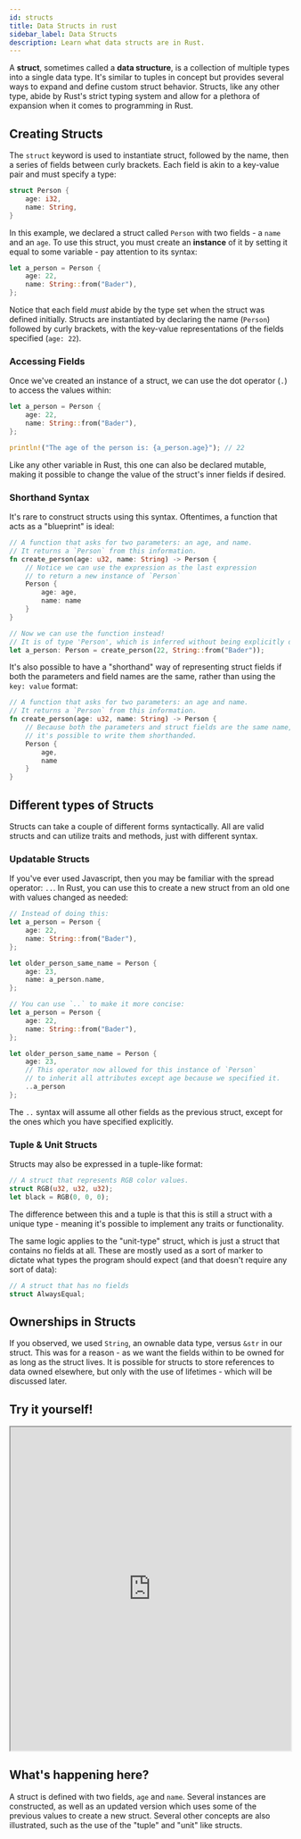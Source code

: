 ```yaml
---
id: structs
title: Data Structs in rust
sidebar_label: Data Structs
description: Learn what data structs are in Rust.
---
```


A **struct**, sometimes called a **data structure**, is a collection of multiple types into a single
data type. It's similar to tuples in concept but provides several ways to expand and define custom
struct behavior. Structs, like any other type, abide by Rust's strict typing system and allow for a
plethora of expansion when it comes to programming in Rust.

## Creating Structs

The `struct` keyword is used to instantiate struct, followed by the name, then a series of fields
between curly brackets. Each field is akin to a key-value pair and must specify a type:

```rust
struct Person {
    age: i32,
    name: String,
}
```

In this example, we declared a struct called `Person` with two fields - a `name` and an `age`. To
use this struct, you must create an **instance** of it by setting it equal to some variable - pay
attention to its syntax:

```rust
let a_person = Person {
    age: 22,
    name: String::from("Bader"),
};
```

Notice that each field _must_ abide by the type set when the struct was defined initially. Structs
are instantiated by declaring the name (`Person`) followed by curly brackets, with the key-value
representations of the fields specified (`age: 22`).

### Accessing Fields

Once we've created an instance of a struct, we can use the dot operator (`.`) to access the values
within:

```rust
let a_person = Person {
    age: 22,
    name: String::from("Bader"),
};

println!("The age of the person is: {a_person.age}"); // 22
```

Like any other variable in Rust, this one can also be declared mutable, making it possible to change
the value of the struct's inner fields if desired.

### Shorthand Syntax

It's rare to construct structs using this syntax. Oftentimes, a function that acts as a "blueprint"
is ideal:

```rust
// A function that asks for two parameters: an age, and name.
// It returns a `Person` from this information.
fn create_person(age: u32, name: String) -> Person {
    // Notice we can use the expression as the last expression
    // to return a new instance of `Person`
    Person {
        age: age,
        name: name
    }
}

// Now we can use the function instead!
// It is of type 'Person', which is inferred without being explicitly defined.
let a_person: Person = create_person(22, String::from("Bader"));
```

It's also possible to have a "shorthand" way of representing struct fields if both the parameters
and field names are the same, rather than using the `key: value` format:

```rust
// A function that asks for two parameters: an age and name.
// It returns a `Person` from this information.
fn create_person(age: u32, name: String) -> Person {
    // Because both the parameters and struct fields are the same name,
    // it's possible to write them shorthanded.
    Person {
        age,
        name
    }
}
```

## Different types of Structs

Structs can take a couple of different forms syntactically. All are valid structs and can utilize
traits and methods, just with different syntax.

### Updatable Structs

If you've ever used Javascript, then you may be familiar with the spread operator: `..`. In Rust,
you can use this to create a new struct from an old one with values changed as needed:

```rust
// Instead of doing this:
let a_person = Person {
    age: 22,
    name: String::from("Bader"),
};

let older_person_same_name = Person {
    age: 23,
    name: a_person.name,
};

// You can use `..` to make it more concise:
let a_person = Person {
    age: 22,
    name: String::from("Bader"),
};

let older_person_same_name = Person {
    age: 23,
    // This operator now allowed for this instance of `Person`
    // to inherit all attributes except age because we specified it.
    ..a_person
};
```

The `..` syntax will assume all other fields as the previous struct, except for the ones which you
have specified explicitly.

### Tuple & Unit Structs

Structs may also be expressed in a tuple-like format:

```rust
// A struct that represents RGB color values.
struct RGB(u32, u32, u32);
let black = RGB(0, 0, 0);
```

The difference between this and a tuple is that this is still a struct with a unique type - meaning
it's possible to implement any traits or functionality.

The same logic applies to the "unit-type" struct, which is just a struct that contains no fields at
all. These are mostly used as a sort of marker to dictate what types the program should expect (and
that doesn't require any sort of data):

```rust
// A struct that has no fields
struct AlwaysEqual;
```

## Ownerships in Structs

If you observed, we used `String`, an ownable data type, versus `&str` in our struct. This was for a
reason - as we want the fields within to be owned for as long as the struct lives. It is possible
for structs to store references to data owned elsewhere, but only with the use of lifetimes - which
will be discussed later.

## Try it yourself!

<iframe width="100%" height="580" src="https://play.rust-lang.org/?version=stable&mode=debug&edition=2021&code=%2F%2F+Defining+a+struct+that+represents+a+Person%0Astruct+Person+%7B%0A++++age%3A+u32%2C%0A++++name%3A+String%2C%0A%7D%0A%0A%2F%2F+Example+of+a+%22tuple-like%22+struct%0Astruct+RGB%28u32%2C+u32%2C+u32%29%3B%0A%0A%2F%2F+A+%22unit-type%22+struct%2C+which+has+no+fields%0Astruct+AlwaysEqual%3B%0A%0A%2F%2F+A+function+that+asks+for+two+parameters%3A+an+age%2C+and+name.%0A%2F%2F+It+returns+a+%60Person%60+from+this+information.%0Afn+create_person%28age%3A+u32%2C+name%3A+String%29+-%3E+Person+%7B%0A++++%2F%2F+Notice+we+can+use+the+expression+as+the+last+expression%0A++++%2F%2F+to+return+a+new+instance+of+%60Person%60%0A++++%2F%2F+Note+the+shorthand+syntax%21%0A++++Person+%7B%0A++++++++age%2C%0A++++++++name%0A++++%7D%0A%7D%0A%0Afn+main%28%29+%7B%0A++++%2F%2F+Defining+a+struct%2C+where+it+takes+%27age%27+as+an+i32+and+%27name%27+as+a+String%0A++++let+a_person+%3D+Person+%7B%0A++++++++age%3A+22%2C%0A++++++++name%3A+String%3A%3Afrom%28%22Bader%22%29%2C%0A++++%7D%3B%0A++++%0A++++%2F%2F+Using+the+dot+operator+to+access+the+%27age%27+field+of+the+struct%0A++++println%21%28%22The+age+of+the+person+is%3A+%7B%7D%22%2C+a_person.age%29%3B+%2F%2F+22%0A++++%0A++++let+other_bader%3A+Person+%3D+create_person%2825%2C+String%3A%3Afrom%28%22OtherBader%22%29%29%3B%0A++++%0A++++%2F%2F+Using+the+%27spread-like-operator%27+to+inherit+previous+struct+values%0A++++let+older_person_same_name+%3D+Person+%7B%0A++++age%3A+23%2C%0A++++%2F%2F+This+operator+now+allowed+for+this+instance+of+%60Person%60%0A++++%2F%2F+to+inherit+all+attributes+except+age%2C+because+we+specified+it.%0A++++..a_person%0A%7D%3B%0A++++%0A%7D%0A"></iframe>

## What's happening here?

A struct is defined with two fields, `age` and `name`. Several instances are constructed, as well as
an updated version which uses some of the previous values to create a new struct. Several other
concepts are also illustrated, such as the use of the "tuple" and "unit" like structs.
